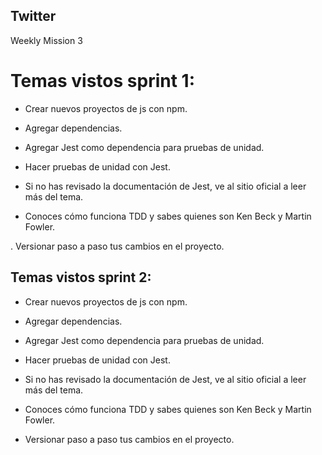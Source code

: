 ## Twitter
Weekly Mission 3

# Temas vistos sprint 1:

- Crear nuevos proyectos de js con npm.

- Agregar dependencias.

- Agregar Jest como dependencia para pruebas de unidad.

- Hacer pruebas de unidad con Jest.

- Si no has revisado la documentación de Jest, ve al sitio oficial a leer más del tema.

- Conoces cómo funciona TDD y sabes quienes son Ken Beck y Martin Fowler.

. Versionar paso a paso tus cambios en el proyecto.

## Temas vistos sprint 2:

- Crear nuevos proyectos de js con npm.

- Agregar dependencias.

- Agregar Jest como dependencia para pruebas de unidad.

- Hacer pruebas de unidad con Jest.

- Si no has revisado la documentación de Jest, ve al sitio oficial a leer más del tema.

- Conoces cómo funciona TDD y sabes quienes son Ken Beck y Martin Fowler.

- Versionar paso a paso tus cambios en el proyecto.

